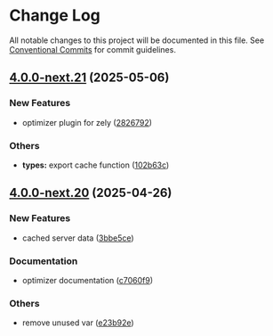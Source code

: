 # Change Log

All notable changes to this project will be documented in this file.
See [Conventional Commits](https://conventionalcommits.org) for commit guidelines.

## [4.0.0-next.21](https://github.com/zely-js/zely/compare/v4.0.0-next.20...v4.0.0-next.21) (2025-05-06)


### New Features

* optimizer plugin for zely ([2826792](https://github.com/zely-js/zely/commit/2826792dba4cfac8f97c497aa6704fb59de31c20))


### Others

* **types:** export cache function ([102b63c](https://github.com/zely-js/zely/commit/102b63c6c9d3b0da48226bd84b3a4d3303d93135))



## [4.0.0-next.20](https://github.com/zely-js/zely/compare/v4.0.0-next.19...v4.0.0-next.20) (2025-04-26)


### New Features

* cached server data ([3bbe5ce](https://github.com/zely-js/zely/commit/3bbe5ce1976002e1871aedf94434c8a720402936))


### Documentation

* optimizer documentation ([c7060f9](https://github.com/zely-js/zely/commit/c7060f9c2ffd32255958e98dc79af1e4e77420f7))


### Others

* remove unused var ([e23b92e](https://github.com/zely-js/zely/commit/e23b92ecc3675f7d53ebad4f9c8c30c4e15bd862))
